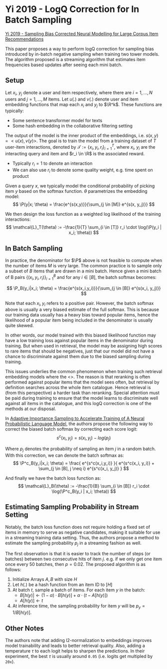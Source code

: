 # Yi 2019 - LogQ Correction for In Batch Sampling

[Yi 2019 - Sampling Bias Corrected Neural Modelling for Large Corpus Item Recommendations](https://research.google/pubs/sampling-bias-corrected-neural-modeling-for-large-corpus-item-recommendations/)

This paper proposes a way to perform logQ correction for sampling bias introduced by in-batch negative sampling when training two tower models. The algorithm proposed is a streaming algorithm that estimates item frequencies based updates after seeing each mini batch.

## Setup

Let $x_i$, $y_j$ denote a user and item respectively, where there are $i=1,...,N$ users and $j=1,...,M$ items. Let $u(.)$ and $v(.)$ denote user and item embedding functions that map each $x_i$ and $y_j$ to $\R^k$. These functions are typically:
- Some sentence transformer model for texts
- Some hash embedding in the collaborative filtering setting

The output of the model is the inner product of the embeddings, i.e. $s(x, y) = <u(x), v(y)>$. The goal is to train the model from a training dataset of $T$ user-item interactions, denoted by $\mathcal{T} := \{ x_i, y_i, r_i \}^T_{i=1}$, where $x_i$, $y_i$ are the interacting query and item and $r_i \in \R$ is the associated reward.
- Typically $r_i=1$ to denote an interaction
- We can also use $r_i$ to denote some quality weight, e.g. time spent on product

Given a query $x$, we typically model the conditional probability of picking item $y$ based on the softmax function. $\theta$ parametrizes the embedding model:
$$
    \P(y|x; \theta) = \frac{e^{s(x,y)}}{\sum_{j \in [M]} e^{s(x, y_j)}}
$$

We then design the loss function as a weighted log likelihood of the training interactions:
$$
    \mathcal{L}_T(\theta) := -\frac{1}{T} \sum_{i \in [T]} r_i \cdot \log(\P(y_i | x_i; \theta))
$$

## In Batch Sampling

In practice, the denominator for $\P$ above is not feasible to compute when the number of items $M$ is very large. The common practice is to sample only a subset of $B$ items that are drawn in a mini batch. Hence given a mini batch of B pairs $\{ (x_i, y_i, r_i) \}^B_{i=1}$ and for any $i \in [B]$, the batch softmax becomes:

$$
    \P_B(y_i|x_i; \theta) = \frac{e^{s(x_i,y_i)}}{\sum_{j \in [B]} e^{s(x_i, y_j)}}
$$

Note that each $x_i, y_i$ refers to a positive pair. However, the batch softmax above is usually a very biased estimate of the full softmax. This is because our training data usually has a heavy bias toward popular items, hence the likelihood of a popular item being included in the denominator is usually quite skewed. 

In other words, our model trained with this biased likelihood function may have a low training loss against popular items in the denominator during training. But when used in retrieval, the model may be assigning high scores to rare items that should be negatives, just that our model did not have a chance to discriminate against them due to the biased sampling during training. 

This issues underlies the common phenomenon when training such retrieval embedding models where the <<reranking performance is good but retrieval performance is very bad>>. The reason is that reranking is often performed against popular items that the model sees often, but retrieval by definition searches across the whole item catalogue. Hence retrieval is (from this perspective) a harder task than reranking. Special attention must be paid during training to ensure that the model learns to discriminate well against all items in the catalogue, and this logQ correction is one of the methods at our disposal. 

In [Adaptive Importance Sampling to Accelerate Training of A Neural Probabilistic Language Model](https://infoscience.epfl.ch/server/api/core/bitstreams/bf28b394-cbd0-4f4c-ba3b-0bc7577ad95e/content), the authors propose the following way to correct the biased batch softmax by correcting each score logit:
$$
    s^c(x_i, y_j) = s(x_i, y_j) - log(p_j)
$$

Where $p_j$ denotes the probability of sampling an item $j$ in a random batch. With this correction, we can denote the batch softmax as:
$$
    \P^c_B(y_i|x_i; \theta) = \frac{
        e^{s^c(x_i,y_i)}
    }{
        e^{s^c(x_i, y_i)} + \sum_{j \in [B], j \neq i} e^{s^c(x_i, y_j)}
    }
$$

And finally we have the batch loss function as:
$$
    \mathcal{L}_B(\theta) := -\frac{1}{B} \sum_{i \in [B]} r_i \cdot \log(\P^c_B(y_i | x_i; \theta))
$$

## Estimating Sampling Probability in Stream Setting

Notably, the batch loss function does not require holding a fixed set of items in memory to serve as negative candidates, making it suitable for use in a streaming training data setting. Thus, the authors propose a method to estimate the sampling probability $p_j$ in a streaming fashion as well.

The first observation is that it is easier to track the number of steps (or batches) between two consecutive hits of item $j$. e.g. if we only get one item once every 50 batches, then $p=0.02$. The proposed algorithm is as follows:
1. Initialize Arrays $A,B$ with size $H$
2. Let $h(.)$ be a hash function from an item ID to $[H]$
3. At batch $t$, sample a batch of items. For each item $y$ in the batch:
    - $B[h(y)] \leftarrow (1-\alpha) \cdot B[h(y)] + \alpha \cdot (t - A[h(y)])$
    - $A[h(y)] \leftarrow t$
4. At inference time, the sampling probability for item $y$ will be $p_y = 1/B[h(y)]$.


## Other Notes

The authors note that adding l2-normalization to embeddings improves model trainability and leads to better retrieval quality. Also, adding a temperature $\tau$ to each logit helps to sharpen the predictions. In their experiment, the best $\tau$ is usually around `0.05` (i.e. logits get multipled by `20x`).